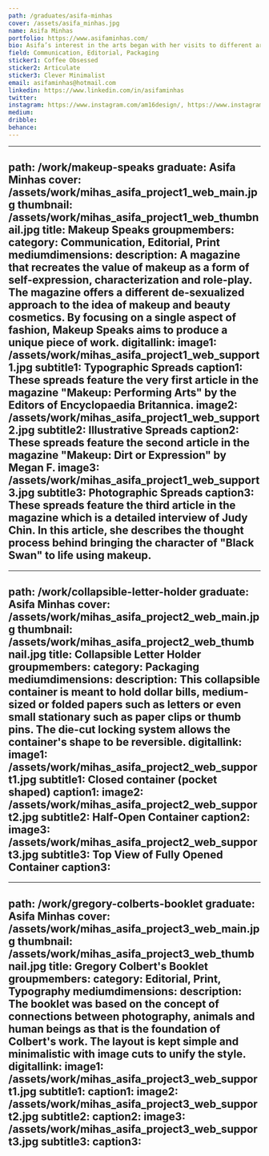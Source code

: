 ```yaml
---
path: /graduates/asifa-minhas
cover: /assets/asifa_minhas.jpg
name: Asifa Minhas
portfolio: https://www.asifaminhas.com/
bio: Asifa’s interest in the arts began with her visits to different art galleries as a child. Over time, her interest developed into a variety of creative skills. She took on the challenge of learning photography and composition in school, and this introduction to the digital arts played a significant role in discovering graphic design. Her passion for photography, creative problem solving and design allow her to create thought-provoking solutions in the form of her design pieces. Asifa’s work is a clever display of minimalism with an artistic undertone; at times she employs an emotional appeal to make her work relatable. She feels that becoming a designer allowed her image-making skills and creativity to have a practical purpose. Instead of treating design as a response to a rubric, she prefers to construct experiences that are impactful and memorable to the intended audience while staying true to its functionality.
field: Communication, Editorial, Packaging
sticker1: Coffee Obsessed
sticker2: Articulate
sticker3: Clever Minimalist
email: asifaminhas@hotmail.com
linkedin: https://www.linkedin.com/in/asifaminhas
twitter:
instagram: https://www.instagram.com/am16design/, https://www.instagram.com/am___photography_/
medium:
dribble:
behance:
---
```


---
path: /work/makeup-speaks
graduate: Asifa Minhas
cover: /assets/work/mihas_asifa_project1_web_main.jpg
thumbnail: /assets/work/mihas_asifa_project1_web_thumbnail.jpg
title: Makeup Speaks
groupmembers:
category: Communication, Editorial, Print
mediumdimensions:
description: A magazine that recreates the value of makeup as a form of self-expression, characterization and role-play. The magazine offers a different de-sexualized approach to the idea of makeup and beauty cosmetics. By focusing on a single aspect of fashion, Makeup Speaks aims to produce a unique piece of work.
digitallink:
image1: /assets/work/mihas_asifa_project1_web_support1.jpg
subtitle1: Typographic Spreads
caption1: These spreads feature the very first article in the magazine "Makeup: Performing Arts" by the Editors of Encyclopaedia Britannica.
image2: /assets/work/mihas_asifa_project1_web_support2.jpg
subtitle2: Illustrative Spreads
caption2: These spreads feature the second article in the magazine "Makeup: Dirt or Expression" by Megan F.
image3: /assets/work/mihas_asifa_project1_web_support3.jpg
subtitle3: Photographic Spreads
caption3: These spreads feature the third article in the magazine which is a detailed interview of Judy Chin. In this article, she describes the thought process behind bringing the character of "Black Swan" to life using makeup.
---

---
path: /work/collapsible-letter-holder
graduate: Asifa Minhas
cover: /assets/work/mihas_asifa_project2_web_main.jpg
thumbnail: /assets/work/mihas_asifa_project2_web_thumbnail.jpg
title: Collapsible Letter Holder
groupmembers:
category: Packaging
mediumdimensions:
description: This collapsible container is meant to hold dollar bills, medium-sized or folded papers such as letters or even small stationary such as paper clips or thumb pins. The die-cut locking system allows the container's shape to be reversible.
digitallink:
image1: /assets/work/mihas_asifa_project2_web_support1.jpg
subtitle1: Closed container (pocket shaped)
caption1:
image2: /assets/work/mihas_asifa_project2_web_support2.jpg
subtitle2: Half-Open Container
caption2:
image3: /assets/work/mihas_asifa_project2_web_support3.jpg
subtitle3: Top View of Fully Opened Container
caption3:
---

---
path: /work/gregory-colberts-booklet
graduate: Asifa Minhas
cover: /assets/work/mihas_asifa_project3_web_main.jpg
thumbnail: /assets/work/mihas_asifa_project3_web_thumbnail.jpg
title: Gregory Colbert's Booklet
groupmembers:
category: Editorial, Print, Typography
mediumdimensions:
description: The booklet was based on the concept of connections between photography, animals and human beings as that is the foundation of Colbert's work. The layout is kept simple and minimalistic with image cuts to unify the style.
digitallink:
image1: /assets/work/mihas_asifa_project3_web_support1.jpg
subtitle1:
caption1:
image2: /assets/work/mihas_asifa_project3_web_support2.jpg
subtitle2:
caption2:
image3: /assets/work/mihas_asifa_project3_web_support3.jpg
subtitle3:
caption3:
---
